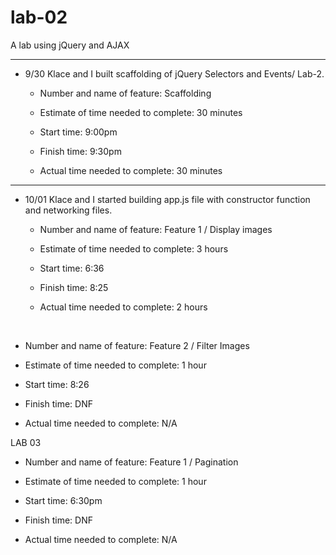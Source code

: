 # lab-02

A lab using jQuery and AJAX
<hr>

- 9/30 Klace and I built scaffolding of jQuery Selectors and Events/ Lab-2.

  - Number and name of feature: Scaffolding

  - Estimate of time needed to complete: 30 minutes

  - Start time: 9:00pm

  - Finish time: 9:30pm

  - Actual time needed to complete: 30 minutes

<hr>

- 10/01 Klace and I started building app.js file with constructor function and networking files.

  - Number and name of feature: Feature 1 / Display images

  - Estimate of time needed to complete: 3 hours

  - Start time: 6:36

  - Finish time: 8:25

  - Actual time needed to complete: 2 hours
<br>

  - Number and name of feature: Feature 2 / Filter Images

  - Estimate of time needed to complete: 1 hour

  - Start time: 8:26

  - Finish time: DNF

  - Actual time needed to complete: N/A
  


LAB 03

  - Number and name of feature: Feature 1 / Pagination

  - Estimate of time needed to complete: 1 hour

  - Start time: 6:30pm

  - Finish time: DNF

  - Actual time needed to complete: N/A
  